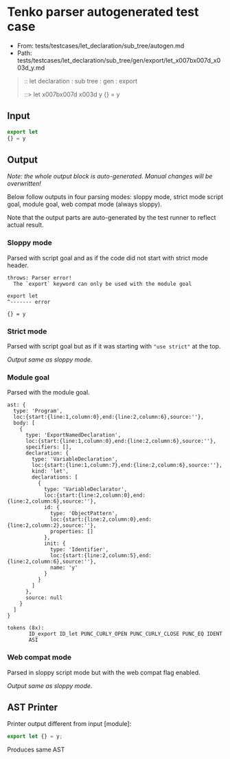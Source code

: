 # Tenko parser autogenerated test case

- From: tests/testcases/let_declaration/sub_tree/autogen.md
- Path: tests/testcases/let_declaration/sub_tree/gen/export/let_x007bx007d_x003d_y.md

> :: let declaration : sub tree : gen : export
>
> ::> let x007bx007d x003d y
>          {} = y

## Input


`````js
export let
{} = y
`````

## Output

_Note: the whole output block is auto-generated. Manual changes will be overwritten!_

Below follow outputs in four parsing modes: sloppy mode, strict mode script goal, module goal, web compat mode (always sloppy).

Note that the output parts are auto-generated by the test runner to reflect actual result.

### Sloppy mode

Parsed with script goal and as if the code did not start with strict mode header.

`````
throws: Parser error!
  The `export` keyword can only be used with the module goal

export let
^------- error

{} = y
`````

### Strict mode

Parsed with script goal but as if it was starting with `"use strict"` at the top.

_Output same as sloppy mode._

### Module goal

Parsed with the module goal.

`````
ast: {
  type: 'Program',
  loc:{start:{line:1,column:0},end:{line:2,column:6},source:''},
  body: [
    {
      type: 'ExportNamedDeclaration',
      loc:{start:{line:1,column:0},end:{line:2,column:6},source:''},
      specifiers: [],
      declaration: {
        type: 'VariableDeclaration',
        loc:{start:{line:1,column:7},end:{line:2,column:6},source:''},
        kind: 'let',
        declarations: [
          {
            type: 'VariableDeclarator',
            loc:{start:{line:2,column:0},end:{line:2,column:6},source:''},
            id: {
              type: 'ObjectPattern',
              loc:{start:{line:2,column:0},end:{line:2,column:2},source:''},
              properties: []
            },
            init: {
              type: 'Identifier',
              loc:{start:{line:2,column:5},end:{line:2,column:6},source:''},
              name: 'y'
            }
          }
        ]
      },
      source: null
    }
  ]
}

tokens (8x):
       ID_export ID_let PUNC_CURLY_OPEN PUNC_CURLY_CLOSE PUNC_EQ IDENT
       ASI
`````


### Web compat mode

Parsed in sloppy script mode but with the web compat flag enabled.

_Output same as sloppy mode._

## AST Printer

Printer output different from input [module]:

````js
export let {} = y;
````

Produces same AST
